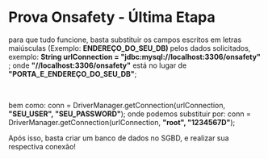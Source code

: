 <h1> Prova Onsafety - Última Etapa </h1>

<p> para que tudo funcione, basta substituir os campos escritos em letras maiúsculas (Exemplo: <strong> ENDEREÇO_DO_SEU_DB) </strong> pelos dados solicitados, exemplo:
<strong> String urlConnection = "jdbc:mysql://localhost:3306/onsafety" </strong>; onde <strong>"//localhost:3306/onsafety"</strong> está no lugar de <strong>"PORTA_E_ENDEREÇO_DO_SEU_DB"</strong>;</p>
<br> <p> bem como: conn = DriverManager.getConnection(urlConnection, <strong>"SEU_USER", "SEU_PASSWORD"</strong>); onde podemos substituir por: conn = DriverManager.getConnection(urlConnection, <strong>"root", "1234567D"</strong>);

<p> Após isso, basta criar um banco de dados no SGBD, e realizar sua respectiva conexão! </p>

